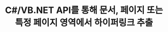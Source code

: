 ---
############################# Static ############################
layout: "auto-gen-gist"
draft: false
path: "ko/parser/net/extract/otp/"
otherformats: DOC DOT DOCX DOCM DOTX DOTM TXT ODT OTT RTF PDF XHTML MHTML MD XML EPUB FB2 CHM XLS XLT XLSX XLSM XLSB XLTX XLTM ODS CSV OTS XLA XLAM PPT PPTX  PPS POT PPSX PPTM POTX PPSM ODP PST OST EML EMLX MSG ONE 

############################# Head ############################
head_title: "문서, 페이지 또는 페이지 영역에서 하이퍼링크를 구문 분석하고 추출하는 .NET API"
head_description: "GroupDocs.Parser .NET API를 사용하면 소프트웨어 프로그래머가 문서, 페이지 또는 PDF, DOCX, XLSX, CSV, PPTX, EML, MSG, EPUB 등의 페이지 영역에서 하이퍼링크를 추출할 수 있습니다."

############################# Header ############################
title: "C#/VB.NET API를 통해 문서, 페이지 또는 특정 페이지 영역에서 하이퍼링크 추출"
description: "GroupDocs.Parser .NET API를 사용하면 소프트웨어 개발자가 문서, 페이지 또는 PDF, DOC, DOCX, PPT, PPTX, EML, MSG, XLS, XLSX, CSV, ODT, RTF, EPUB 및 기타 여러 페이지 영역에서 하이퍼링크를 구문 분석 및 추출할 수 있습니다. 서류."

######################### Download Button #######################
button:
    enable: true

############################# About ############################
about:
    enable: true
    title: ".NET을 통해 문서 또는 페이지에서 하이퍼링크를 구문 분석하고 추출하는 방법은 무엇입니까?"
    content: |
       하이퍼링크는 전체 문서 또는 문서 내의 특정 부분을 가리키는 텍스트 또는 이미지 또는 아이콘입니다. 하이퍼링크를 사용하면 사용자가 웹 페이지나 문서로 이동할 수 있습니다. 문서에서 하이퍼링크를 추출하여 외부 문서나 웹 페이지에 액세스하는 데 사용하는 경우가 많습니다. GroupDocs.Parser .NET API는 텍스트 및 메타데이터 추출 솔루션을 구현하기 위한 완전한 기능을 제공하는 매력적인 문서 텍스트 추출 API입니다. PDF, 이메일, 전자책, Microsoft Office 형식(Word(DOC, DOCX), PowerPoint(PPT, PPTX), Excel(XLS, XLSX), LibreOffice 형식 등)에서 텍스트 및 하이퍼링크 추출을 지원합니다. 문서 구문 분석, 일반 및 구조화된 텍스트 추출, 키워드로 텍스트 검색, 메타데이터 또는 이미지 추출, 컨테이너 및 첨부 파일 등을 위한 여러 고급 기능을 지원합니다.

############################# content ############################
steps:
    enable: true
    block:
    - title_left: ".NET을 통해 OTP 문서에서 하이퍼링크 추출"
      content_left: |
       GroupDocs.Parser .NET은 OTP 문서에서 하이퍼링크 추출을 완벽하게 지원합니다. 다음 C# .NET 코드 예제는 OTP 문서 내에서 하이퍼링크를 추출하는 방법을 보여줍니다.

      title_right: "하이퍼링크를 추출하는 방법"
      content_right: |
        * [Parser](https://apireference.groupdocs.com/parser/net/groupdocs.parser/parser) 인스턴스 생성
        * 하이퍼링크 추출 지원 문서 확인
        * 문서에서 하이퍼링크 추출
        * [GetHyperlinks](https://apireference.groupdocs.com/parser/net/groupdocs.parser/parser/methods/gethyperlinks) 메서드를 호출하여 전체 문서에서 모든 하이퍼링크를 추출합니다.
        * 하이퍼링크를 반복하고 하이퍼링크 URL 인쇄

      gisthash: "35be3a09e0135c65be790c42c5c86d37"
      gistfile: "Extract_hyperlinks_form_documents.cs"

    - title_left: "OTP 문서 페이지에서 하이퍼링크 추출"
      content_left: |
       GroupDocs.Parser .NET을 사용하면 소프트웨어 개발자가 몇 줄의 코드로 OTP 문서에서 하이퍼링크를 추출할 수 있습니다. 아래 C# .NET 코드는 OTP 문서 내 하이퍼링크 추출을 보여줍니다.

      title_right: ".NET을 통해 하이퍼링크 추출"
      content_right: |
        * [Parser](https://apireference.groupdocs.com/parser/net/groupdocs.parser/parser) 인스턴스 생성
        * 하이퍼링크 추출 지원 문서 확인
        * [GetDocumentInfo](https://apireference.groupdocs.com/parser/net/groupdocs.parser/parser/methods/getdocumentinfo)를 호출하여 문서 정보 가져오기
        * 페이지를 반복하고 페이지 번호 인쇄
        * 문서에서 하이퍼링크 추출
        * [GetHyperlinks](https://apireference.groupdocs.com/parser/net/groupdocs.parser/parser/methods/gethyperlinks) 메서드를 호출하여 전체 문서에서 모든 하이퍼링크를 추출합니다.
        * 하이퍼링크를 반복하고 하이퍼링크 URL 인쇄
     
      gisthash: "e71f8e39ba36ebf97034dfbf6fceeec1"
      gistfile: "hyperlinks_extraction_form_documents_page.cs"
      
    - title_left: "OTP 문서 페이지 영역에서 하이퍼링크 추출"
      content_left: |
       GroupDocs.Parser .NET API는 OTP 문서에서 쉽게 하이퍼링크 추출을 완벽하게 지원합니다. 다음 .NET 코드 예제는 OTP 문서 페이지 영역에서 하이퍼링크를 추출하는 방법을 보여줍니다.

      title_right: ".NET을 사용하여 하이퍼링크를 추출하는 방법"
      content_right: |
        * [Parser](https://apireference.groupdocs.com/parser/net/groupdocs.parser/parser) 인스턴스 생성
        * 하이퍼링크 추출 지원 문서 확인
        * 하이퍼링크 추출에 사용되는 옵션 생성
        * [GetHyperlinks](https://apireference.groupdocs.com/parser/net/groupdocs.parser.parser/gethyperlinks/methods/1) 메서드를 호출하여 문서 페이지에서 하이퍼링크를 추출합니다.
        * 하이퍼링크를 반복하고 하이퍼링크 URL 인쇄
     
      gisthash: "eefbede6f391ea44ddb6901edb353950"
      gistfile: "hyperlinks_extraction_from__documents_page_area.cs"

    - title_left: "시스템 요구 사항"
      content_left: |
       GroupDocs.Assembly .NET API는 모든 주요 플랫폼 및 운영 체제에서 지원됩니다. 전체 시스템 요구 사항 가이드를 보려면 [시스템 요구 사항](hhttps://docs.groupdocs.com/parser/net/system-requirements/)을 방문하십시오. 아래 코드를 실행하기 전에 다음 전제 조건이 컴퓨터에 설치되어 있는지 확인하십시오. 체계:
        * 운영 체제: 마이크로소프트 윈도우, 리눅스, 맥OS
        * 개발 환경: Visual Studio, Xamarin, MonoDevelop 등
        * 프레임워크: .NET Framework, .NET Standard, .NET Core, Mono
        * [NuGet](https://www.nuget.org/packages/GroupDocs.parser/)에서 최신 버전의 GroupDocs.Assembly .NET API 가져오기
        
      title_right: "GroupDocs.Assembly를 사용하는 이유"
      content_right: |
        * 지원되는 모든 문서에서 일반 텍스트 추출 지원
        * 사용자 정의 템플릿을 통한 문서 구문 분석.
        * 구조화된 텍스트 추출을 완벽하게 지원
        * 키워드 및 정규식을 통한 텍스트 검색
        * 형식이 지정된 텍스트, 메타데이터, 이미지, 컨테이너 및 첨부 파일을 추출합니다.
        * 지원되는 일부 문서 형식의 목차를 추출합니다.
        * PDF 문서에서 양식 데이터를 구문 분석합니다.
        * 문서에서 하이퍼링크 추출

demos:
    enable: true
        

more_formats:
    enable: true


back_to_top:
    enable: true
---